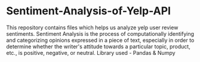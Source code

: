 # Sentiment-Analysis-of-Yelp-API

This repository contains files which helps us analyze yelp user review sentiments. Sentiment Analysis is the process of computationally identifying and categorizing opinions expressed in a piece of text, especially in order to determine whether the writer's attitude towards a particular topic, product, etc., is positive, negative, or neutral. Library used - Pandas & Numpy
